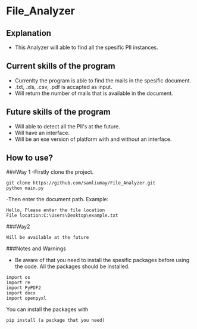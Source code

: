 # File_Analyzer
## Explanation
- This Analyzer will able to find all the spesific PII instances.

## Current skills of the program
- Currenlty the program is able to find the mails in the spesific document.
- .txt, .xls, .csv, .pdf is accapted as input.
-  Will return the number of mails that is available in the document.

## Future skills of the program 
- Will able to detect all the Pll's at the future.
- Will have an interface.
- Will be an exe version of platform with and without an interface.

## How to use?
###Way 1
-Firstly clone the project.
```
git clone https://github.com/samliumay/File_Analyzer.git
python main.py
```
-Then enter the document path.
Example:
```
Hello, Please enter the file location
File location:C:\Users\Desktop\example.txt
```
###Way2
```
Will be available at the future
```

###Notes and Warnings
- Be aware of that you need to install the spesific packages before using the code. All the packages should be installed. 
```
import os
import re
import PyPDF2
import docx
import openpyxl
```
You can install the packages with 
```
pip install (a package that you need)
```
